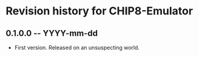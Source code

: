 # Revision history for CHIP8-Emulator

## 0.1.0.0  -- YYYY-mm-dd

* First version. Released on an unsuspecting world.
